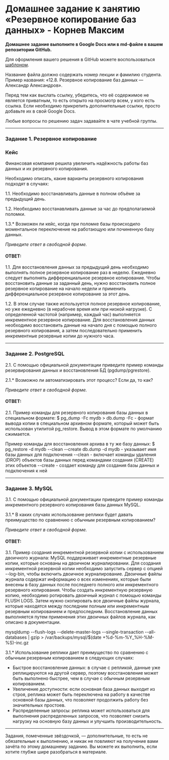 # Домашнее задание к занятию «Резервное копирование баз данных» - Корнев Максим

**Домашнее задание выполните в Google Docs или в md-файле в вашем репозитории GitHub.** 

Для оформления вашего решения в GitHub можете воспользоваться [шаблоном](https://github.com/netology-code/sys-pattern-homework).

Название файла должно содержать номер лекции и фамилию студента. Пример названия: «12.8. Резервное копирование баз данных — Александр Александров».

Перед тем как выслать ссылку, убедитесь, что её содержимое не является приватным, то есть открыто на просмотр всем, у кого есть ссылка. Если необходимо прикрепить дополнительные ссылки, просто добавьте их в свой Google Docs.

Любые вопросы по решению задач задавайте в чате учебной группы.

---

### Задание 1. Резервное копирование

### Кейс
Финансовая компания решила увеличить надёжность работы баз данных и их резервного копирования. 

Необходимо описать, какие варианты резервного копирования подходят в случаях: 

1.1. Необходимо восстанавливать данные в полном объёме за предыдущий день.

1.2. Необходимо восстанавливать данные за час до предполагаемой поломки.

1.3.* Возможен ли кейс, когда при поломке базы происходило моментальное переключение на работающую или починенную базу данных.

*Приведите ответ в свободной форме.*

#### ОТВЕТ:

1.1. Для восстановления данных за предыдущий день необходимо выполнять полное резервное копирование раз в неделю. Ежедневно следует выполнять дифференциальное резервное копирование. Чтобы восстановить данные за заданный день, нужно восстановить полное резервное копирование на начало недели и применить дифференциальное резервное копирование за этот день.

1.2. В этом случае также используется полное резервное копирование, но уже ежедневно (в нерабочее время или при низкой нагрузке). С определенной частотой (например, каждый час) выполняется инкрементное резервное копирование. Для восстановления данных необходимо восстановить данные на начало дня с помощью полного резервного копирования, а затем последовательно применить инкрементные резервные копии до нужного часа.


---

### Задание 2. PostgreSQL

2.1. С помощью официальной документации приведите пример команды резервирования данных и восстановления БД (pgdump/pgrestore).

2.1.* Возможно ли автоматизировать этот процесс? Если да, то как?

*Приведите ответ в свободной форме.*

#### ОТВЕТ:

2.1. Пример команды для резервного копирования базы данных в специальном формате:
$ pg_dump -Fc mydb > db.dump
-Fc - формат вывода копии в специальном архивном формате, который может быть использован утилитой pg_restore. Вывод в этом формате по умолчанию сжимается.

Пример команды для восстановления архива в ту же базу данных:
$ pg_restore -d mydb --clean --create db.dump
-d mydb - указывает имя базы данных для подключения
--clean - включает команды удаления (DROP) объектов базы данных перед командами создания (CREATE) этих объектов
--create - создает команду для создания базы данных и подключения к ней

---

### Задание 3. MySQL

3.1. С помощью официальной документации приведите пример команды инкрементного резервного копирования базы данных MySQL. 

3.1.* В каких случаях использование реплики будет давать преимущество по сравнению с обычным резервным копированием?

*Приведите ответ в свободной форме.*

#### ОТВЕТ:

3.1. Пример создания инкрементной резервной копии с использованием двоичного журнала:
MySQL поддерживает инкрементные резервные копии, которые основаны на двоичном журналировании. Для создания инкрементной резервной копии необходимо запустить сервер с опцией --log-bin, чтобы включить двоичное журналирование. Двоичные файлы журнала содержат информацию о всех изменениях, которые были внесены в базу данных после последнего полного или инкрементного резервного копирования. Чтобы создать инкрементную резервную копию, необходимо ротировать двоичный журнал с помощью команды FLUSH LOGS. Затем нужно скопировать все двоичные файлы журнала, которые находятся между последним полным или инкрементным резервным копированием и предпоследним. Восстановление данных выполняется путем применения этих двоичных файлов журнала, как описано в документации.

mysqldump --flush-logs --delete-master-logs --single-transaction --all-databases | gzip > /var/backups/mysql/$(date +%d-%m-%Y_%H-%M-%S)-inc.gz

3.1.* Использование реплики дает преимущество по сравнению с обычным резервным копированием в следующих случаях:
- Быстрое восстановление данных: в случае с репликой, данные уже реплицируются на другой сервер, поэтому восстановление может быть выполнено быстрее, чем в случае с обычным резервным копированием.
- Увеличение доступности: если основная база данных выходит из строя, реплика может быть переключена на работу в качестве основной базы данных, что позволяет продолжить работу без значительных простоев.
- Распределенные запросы: реплика может использоваться для выполнения распределенных запросов, что позволяет снизить нагрузку на основную базу данных и улучшить производительность.

---

Задания, помеченные звёздочкой, — дополнительные, то есть не обязательные к выполнению, и никак не повлияют на получение вами зачёта по этому домашнему заданию. Вы можете их выполнить, если хотите глубже шире разобраться в материале.
